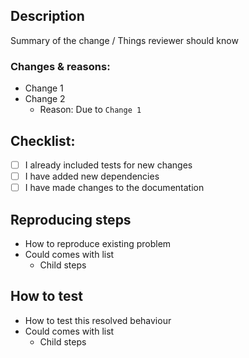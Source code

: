 <!-- optional -->
## Description
Summary of the change / Things reviewer should know

<!-- optional -->
### Changes & reasons:
- Change 1
- Change 2
  - Reason: Due to `Change 1`

<!-- required -->
## Checklist:
- [ ] I already included tests for new changes
- [ ] I have added new dependencies
- [ ] I have made changes to the documentation

<!-- optional -->
## Reproducing steps
- How to reproduce existing problem
- Could comes with list
  - Child steps

<!-- optional -->
## How to test
- How to test this resolved behaviour
- Could comes with list
  - Child steps

